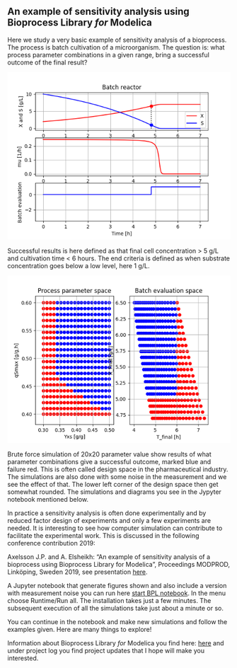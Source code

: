 ## An example of sensitivity analysis using Bioprocess Library _for_ Modelica 

Here we study a very basic example of sensitivity analysis of a bioprocess. The process is batch cultivation of a microorganism. The question is: what process parameter combinations in a given range, bring a successful outcome of the final result? 

![](br13_batch.png)

Successful results is here defined as that final cell concentration > 5 g/L and  cultivation time < 6 hours. The end criteria is defined as when substrate concentration goes below a low level, here 1 g/L. 

![](br13_batch_sweep_fig2_400.png)

Brute force simulation of 20x20 parameter value show results of what parameter combinations give a successful outcome, marked blue and failure red. This is often called design space in the pharmaceutical industry. The simulations are also done with some noise in the measurement and we see the effect of that. The lower left corner of the design space then get somewhat rounded. The simulations and diagrams you see in the Jypyter notebook mentioned below.

In practice a sensitivity analysis is often done experimentally and by reduced factor design of experiments and only a few experiments are needed. It is interesting to see how computer simulation can contribute to facilitate the experimental work. This is discussed in the following conference contribution 2019:

Axelsson J.P. and A. Elsheikh: “An example of sensitivity analysis of a bioprocess using Bioprocess Library for Modelica”, Proceedings MODPROD, Linköping, Sweden 2019, see presentation
[here](https://modprodblog.wordpress.com/modprod-2019/).

A Jupyter notebook that generate figures shown and also include a version with measurement noise you can run here
[start BPL notebook](https://colab.research.google.com/github/janpeter19/BPL_TEST2_Batch_design_space/blob/main/BPL_TEST2_Batch_design_space_colab.ipynb).
In the menu choose Runtime/Run all. The installation takes just a few minutes. The subsequent execution of all the simulations take just about a minute or so.

You can continue in the notebook and make new simulations and follow the examples given. Here are many things to explore!

Information about Bioprocess Library _for_ Modelica you find here: 
[here](https://www.researchgate.net/project/Modelica-library-for-simulation-of-bioprocesses) 
and under project log you find project updates that I hope will make you interested.

